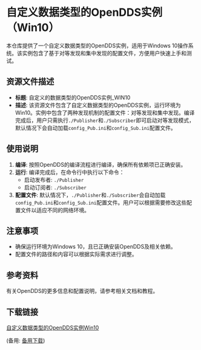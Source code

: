 # 自定义数据类型的OpenDDS实例（Win10）

本仓库提供了一个自定义数据类型的OpenDDS实例，适用于Windows 10操作系统。该实例包含了基于对等发现和集中发现的配置文件，方便用户快速上手和测试。

## 资源文件描述

- **标题**: 自定义的数据类型的OpenDDS实例_WIN10
- **描述**: 该资源文件包含了自定义数据类型的OpenDDS实例，运行环境为Win10。实例中包含了两种发现机制的配置文件：对等发现和集中发现。编译完成后，用户只需执行`./Publisher`和`./Subscriber`即可启动对等发现模式，默认情况下会自动加载`config_Pub.ini`和`config_Sub.ini`配置文件。

## 使用说明

1. **编译**: 按照OpenDDS的编译流程进行编译，确保所有依赖项已正确安装。
2. **运行**: 编译完成后，在命令行中执行以下命令：
   - 启动发布者: `./Publisher`
   - 启动订阅者: `./Subscriber`
3. **配置文件**: 默认情况下，`./Publisher`和`./Subscriber`会自动加载`config_Pub.ini`和`config_Sub.ini`配置文件。用户可以根据需要修改这些配置文件以适应不同的网络环境。

## 注意事项

- 确保运行环境为Windows 10，且已正确安装OpenDDS及相关依赖。
- 配置文件的路径和内容可以根据实际需求进行调整。

## 参考资料

有关OpenDDS的更多信息和配置说明，请参考相关文档和教程。

## 下载链接
[自定义数据类型的OpenDDS实例Win10](https://pan.quark.cn/s/6ef33f4ca078) 

(备用: [备用下载](https://pan.baidu.com/s/1TbAtD-BB_7L-XUeRIxQXWA?pwd=kec3))
